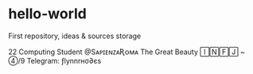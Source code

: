 # hello-world
First repository, ideas &amp; sources storage

<span class="emoji-outer emoji-sizer"><span class="emoji-inner" style="background: url(chrome-extension://immhpnclomdloikkpcefncmfgjbkojmh/emoji-data/sheet_apple_64.png);background-position:0% 58.333333333333336%;background-size:4900%" data-codepoints="23f3"></span></span> 22
<span class="emoji-outer emoji-sizer"><span class="emoji-inner" style="background: url(chrome-extension://immhpnclomdloikkpcefncmfgjbkojmh/emoji-data/sheet_apple_64.png);background-position:35.41666666666667% 91.66666666666667%;background-size:4900%" data-codepoints="1f4bb"></span></span> Computing Student @SᴀᴘɪᴇɴᴢᴀƦᴏᴍᴀ
<span class="emoji-outer emoji-sizer"><span class="emoji-inner" style="background: url(chrome-extension://immhpnclomdloikkpcefncmfgjbkojmh/emoji-data/sheet_apple_64.png);background-position:68.75% 58.333333333333336%;background-size:4900%" data-codepoints="1f1ee-1f1f9"></span></span> The Great Beauty
<span class="emoji-outer emoji-sizer"><span class="emoji-inner" style="background: url(chrome-extension://immhpnclomdloikkpcefncmfgjbkojmh/emoji-data/sheet_apple_64.png);background-position:2.0833333333333335% 47.91666666666667%;background-size:4900%" data-codepoints="264b"></span></span> 🄸🄽🄵🄹 ~ ④/9
<span class="emoji-outer emoji-sizer"><span class="emoji-inner" style="background: url(chrome-extension://immhpnclomdloikkpcefncmfgjbkojmh/emoji-data/sheet_apple_64.png);background-position:39.583333333333336% 2.0833333333333335%;background-size:4900%" data-codepoints="1f4f2"></span></span> Telegram: ƒlynnrнσ∂єѕ
